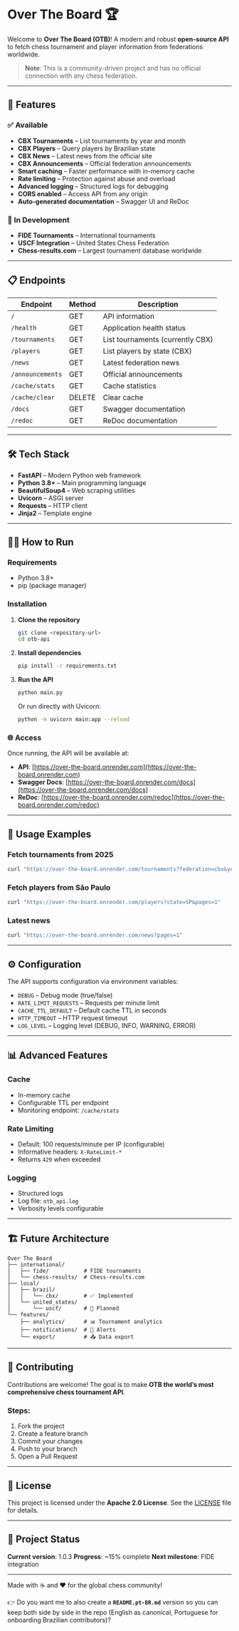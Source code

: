 # Over The Board 🏆

Welcome to **Over The Board (OTB)**!
A modern and robust **open-source API** to fetch chess tournament and player information from federations worldwide.

> **Note**: This is a community-driven project and has no official connection with any chess federation.

---

## 🚀 Features

### ✅ Available

* **CBX Tournaments** – List tournaments by year and month
* **CBX Players** – Query players by Brazilian state
* **CBX News** – Latest news from the official site
* **CBX Announcements** – Official federation announcements
* **Smart caching** – Faster performance with in-memory cache
* **Rate limiting** – Protection against abuse and overload
* **Advanced logging** – Structured logs for debugging
* **CORS enabled** – Access API from any origin
* **Auto-generated documentation** – Swagger UI and ReDoc

### 🔄 In Development

* **FIDE Tournaments** – International tournaments
* **USCF Integration** – United States Chess Federation
* **Chess-results.com** – Largest tournament database worldwide

---

## 📋 Endpoints

| Endpoint         | Method | Description                      |
| ---------------- | ------ | -------------------------------- |
| `/`              | GET    | API information                  |
| `/health`        | GET    | Application health status        |
| `/tournaments`   | GET    | List tournaments (currently CBX) |
| `/players`       | GET    | List players by state (CBX)      |
| `/news`          | GET    | Latest federation news           |
| `/announcements` | GET    | Official announcements           |
| `/cache/stats`   | GET    | Cache statistics                 |
| `/cache/clear`   | DELETE | Clear cache                      |
| `/docs`          | GET    | Swagger documentation            |
| `/redoc`         | GET    | ReDoc documentation              |

---

## 🛠️ Tech Stack

* **FastAPI** – Modern Python web framework
* **Python 3.8+** – Main programming language
* **BeautifulSoup4** – Web scraping utilities
* **Uvicorn** – ASGI server
* **Requests** – HTTP client
* **Jinja2** – Template engine

---

## 🏃‍♂️ How to Run

### Requirements

* Python 3.8+
* pip (package manager)

### Installation

1. **Clone the repository**

   ```bash
   git clone <repository-url>
   cd otb-api
   ```

2. **Install dependencies**

   ```bash
   pip install -r requirements.txt
   ```

3. **Run the API**

   ```bash
   python main.py
   ```

   Or run directly with Uvicorn:

   ```bash
   python -m uvicorn main:app --reload
   ```

### 🌐 Access

Once running, the API will be available at:

* **API**: [https://over-the-board.onrender.com](https://over-the-board.onrender.com)
* **Swagger Docs**: [https://over-the-board.onrender.com/docs](https://over-the-board.onrender.com/docs)
* **ReDoc**: [https://over-the-board.onrender.com/redoc](https://over-the-board.onrender.com/redoc)

---

## 📖 Usage Examples

### Fetch tournaments from 2025

```bash
curl "https://over-the-board.onrender.com/tournaments?federation=cbx&year=2025&month=1&limit=5"
```

### Fetch players from São Paulo

```bash
curl "https://over-the-board.onrender.com/players?state=SP&pages=1"
```

### Latest news

```bash
curl "https://over-the-board.onrender.com/news?pages=1"
```

---

## ⚙️ Configuration

The API supports configuration via environment variables:

* `DEBUG` – Debug mode (true/false)
* `RATE_LIMIT_REQUESTS` – Requests per minute limit
* `CACHE_TTL_DEFAULT` – Default cache TTL in seconds
* `HTTP_TIMEOUT` – HTTP request timeout
* `LOG_LEVEL` – Logging level (DEBUG, INFO, WARNING, ERROR)

---

## 📊 Advanced Features

### Cache

* In-memory cache
* Configurable TTL per endpoint
* Monitoring endpoint: `/cache/stats`

### Rate Limiting

* Default: 100 requests/minute per IP (configurable)
* Informative headers: `X-RateLimit-*`
* Returns `429` when exceeded

### Logging

* Structured logs
* Log file: `otb_api.log`
* Verbosity levels configurable

---

## 🏗️ Future Architecture

```
Over The Board
├── international/
│   ├── fide/           # FIDE tournaments
│   └── chess-results/  # Chess-results.com
├── local/
│   ├── brazil/
│   │   └── cbx/        # ✅ Implemented
│   └── united_states/
│       └── uscf/       # 🔄 Planned
└── features/
    ├── analytics/      # 📊 Tournament analytics
    ├── notifications/  # 🔔 Alerts
    └── export/         # 📤 Data export
```

---

## 🤝 Contributing

Contributions are welcome!
The goal is to make **OTB the world’s most comprehensive chess tournament API**.

### Steps:

1. Fork the project
2. Create a feature branch
3. Commit your changes
4. Push to your branch
5. Open a Pull Request

---

## 📄 License

This project is licensed under the **Apache 2.0 License**. See the [LICENSE](LICENSE) file for details.

---

## 🚧 Project Status

**Current version**: 1.0.3
**Progress**: \~15% complete
**Next milestone**: FIDE integration

---

Made with ☕ and ❤️ for the global chess community!

👉 Do you want me to also create a **`README.pt-BR.md`** version so you can keep both side by side in the repo (English as canonical, Portuguese for onboarding Brazilian contributors)?
